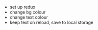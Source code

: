 - set up redux
- change bg colour
- change text colour
- keep text on reload, save to local storage
